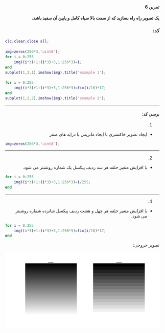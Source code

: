 <div dir="rtl">

#### تمرین 6
#### یک تصویر راه راه بسازید که از سمت بالا سیاه کامل و پایین آن سفید باشد.    <br />
### کد:
</div>

```matlab
clc;clear;close all;

img=zeros(256*3,'uint8');
for i = 0:255
    img((i*3)+1:(i*3)+3,1:256*3)=i;
end
subplot(1,2,1),imshow(img),title('example 1');

for i = 0:255
    img((i*3)+1:(i*3)+3,1:256*3)=fix(i/16)*17;
end
subplot(1,2,2),imshow(img),title('example 2');
```
---
<div dir="rtl">

#### برسی کد:

1.
-  ایجاد تصویر خاکستری با ایجاد ماتریس با درایه های صفر <br />
</div>

```matlab
img=zeros(256*3,'uint8');
```
---
<div dir="rtl">

2.
-  با افزایش متغیر حلقه هر سه ردیف پیکسل یک شماره روشنتر می شود.<br />
</div>

```matlab
for i = 0:255
    img((i*3)+1:(i*3)+3,1:256*3)=i/255;
end
```
---
<div dir="rtl">

4.
-  با افزایش متغیر حلقه هر چهل و هشت ردیف پیکسل شانزده شماره روشنتر می شود.<br />
</div>

```matlab
for i = 0:255
    img((i*3)+1:(i*3)+3,1:256*3)=fix(i/16)*17;
end
```
<div dir="rtl">
تصویر خروجی:<br />
</div>

![Image of Yaktocat](result.png)